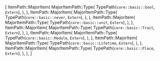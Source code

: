 [
    ItemPath::MajorItem(
        MajorItemPath::Type(
            TypePath(`core::basic::bool`, `Extern`),
        ),
    ),
    ItemPath::MajorItem(
        MajorItemPath::Type(
            TypePath(`core::basic::never`, `Extern`),
        ),
    ),
    ItemPath::MajorItem(
        MajorItemPath::Type(
            TypePath(`core::basic::unit`, `Extern`),
        ),
    ),
    ItemPath::MajorItem(
        MajorItemPath::Type(
            TypePath(`core::basic::Trait`, `Extern`),
        ),
    ),
    ItemPath::MajorItem(
        MajorItemPath::Type(
            TypePath(`core::basic::Module`, `Extern`),
        ),
    ),
    ItemPath::MajorItem(
        MajorItemPath::Type(
            TypePath(`core::basic::Lifetime`, `Extern`),
        ),
    ),
    ItemPath::MajorItem(
        MajorItemPath::Type(
            TypePath(`core::basic::Place`, `Extern`),
        ),
    ),
]